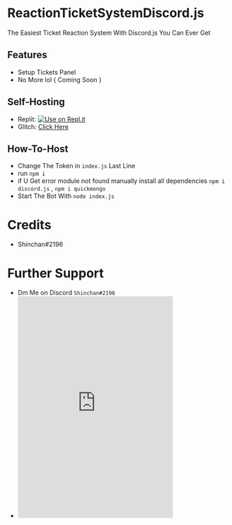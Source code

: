 # ReactionTicketSystemDiscord.js
The Easiest Ticket Reaction System With Discord.js You Can Ever Get 


## Features 

- Setup Tickets Panel 
- No More lol { Coming Soon }


## Self-Hosting 
- Replit: [![Use on Repl.it](https://repl.it/badge/github/ShinchanPlayZ/AdvancedWelcomer)](https://replit.com/github/apidev234/ReactionTicketSystemDiscord.js)
- Glitch: [Click Here](https://glitch.com/edit/#!/import/github/apidev234/ReactionTicketSystemDiscord.js)

## How-To-Host 

- Change The Token in ```index.js``` Last Line
- run ` npm i `
- if U Get error module not found manually install all dependencies ` npm i discord.js ` , ` npm i quickmongo `
- Start The Bot With ` node index.js `

# Credits 
- Shinchan#2196

# Further Support 
- Dm Me on Discord ` Shinchan#2196 `
- <iframe src="https://discord.com/widget?id=842686904624611348&theme=dark" width="350" height="500" allowtransparency="true" frameborder="0" sandbox="allow-popups allow-popups-to-escape-sandbox allow-same-origin allow-scripts"></iframe>
